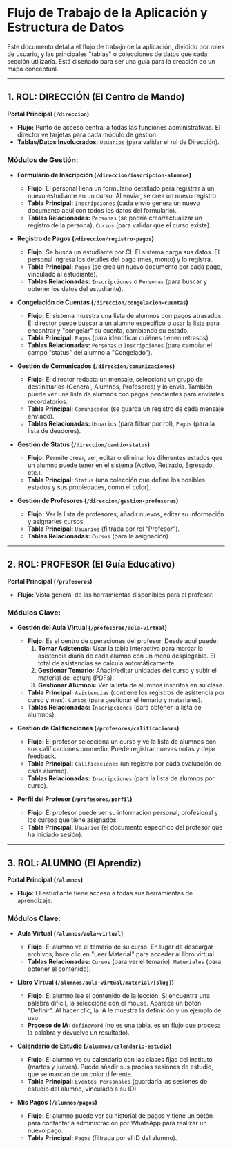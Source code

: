 # Flujo de Trabajo de la Aplicación y Estructura de Datos

Este documento detalla el flujo de trabajo de la aplicación, dividido por roles de usuario, y las principales "tablas" o colecciones de datos que cada sección utilizaría. Está diseñado para ser una guía para la creación de un mapa conceptual.

---

## 1. ROL: DIRECCIÓN (El Centro de Mando)

**Portal Principal (`/direccion`)**
*   **Flujo:** Punto de acceso central a todas las funciones administrativas. El director ve tarjetas para cada módulo de gestión.
*   **Tablas/Datos Involucrados:** `Usuarios` (para validar el rol de Dirección).

### Módulos de Gestión:

*   **Formulario de Inscripción (`/direccion/inscripcion-alumnos`)**
    *   **Flujo:** El personal llena un formulario detallado para registrar a un nuevo estudiante en un curso. Al enviar, se crea un nuevo registro.
    *   **Tabla Principal:** `Inscripciones` (cada envío genera un nuevo documento aquí con todos los datos del formulario).
    *   **Tablas Relacionadas:** `Personas` (se podría crear/actualizar un registro de la persona), `Cursos` (para validar que el curso existe).

*   **Registro de Pagos (`/direccion/registro-pagos`)**
    *   **Flujo:** Se busca un estudiante por CI. El sistema carga sus datos. El personal ingresa los detalles del pago (mes, monto) y lo registra.
    *   **Tabla Principal:** `Pagos` (se crea un nuevo documento por cada pago, vinculado al estudiante).
    *   **Tablas Relacionadas:** `Inscripciones` o `Personas` (para buscar y obtener los datos del estudiante).

*   **Congelación de Cuentas (`/direccion/congelacion-cuentas`)**
    *   **Flujo:** El sistema muestra una lista de alumnos con pagos atrasados. El director puede buscar a un alumno específico o usar la lista para encontrar y "congelar" su cuenta, cambiando su estado.
    *   **Tabla Principal:** `Pagos` (para identificar quiénes tienen retrasos).
    *   **Tablas Relacionadas:** `Personas` o `Inscripciones` (para cambiar el campo "status" del alumno a "Congelado").

*   **Gestión de Comunicados (`/direccion/comunicaciones`)**
    *   **Flujo:** El director redacta un mensaje, selecciona un grupo de destinatarios (General, Alumnos, Profesores) y lo envía. También puede ver una lista de alumnos con pagos pendientes para enviarles recordatorios.
    *   **Tabla Principal:** `Comunicados` (se guarda un registro de cada mensaje enviado).
    *   **Tablas Relacionadas:** `Usuarios` (para filtrar por rol), `Pagos` (para la lista de deudores).

*   **Gestión de Status (`/direccion/cambio-status`)**
    *   **Flujo:** Permite crear, ver, editar o eliminar los diferentes estados que un alumno puede tener en el sistema (Activo, Retirado, Egresado, etc.).
    *   **Tabla Principal:** `Status` (una colección que define los posibles estados y sus propiedades, como el color).

*   **Gestión de Profesores (`/direccion/gestion-profesores`)**
    *   **Flujo:** Ver la lista de profesores, añadir nuevos, editar su información y asignarles cursos.
    *   **Tabla Principal:** `Usuarios` (filtrada por rol "Profesor").
    *   **Tablas Relacionadas:** `Cursos` (para la asignación).

---

## 2. ROL: PROFESOR (El Guía Educativo)

**Portal Principal (`/profesores`)**
*   **Flujo:** Vista general de las herramientas disponibles para el profesor.

### Módulos Clave:

*   **Gestión del Aula Virtual (`/profesores/aula-virtual`)**
    *   **Flujo:** Es el centro de operaciones del profesor. Desde aquí puede:
        1.  **Tomar Asistencia:** Usar la tabla interactiva para marcar la asistencia diaria de cada alumno con un menú desplegable. El total de asistencias se calcula automáticamente.
        2.  **Gestionar Temario:** Añadir/editar unidades del curso y subir el material de lectura (PDFs).
        3.  **Gestionar Alumnos:** Ver la lista de alumnos inscritos en su clase.
    *   **Tabla Principal:** `Asistencias` (contiene los registros de asistencia por curso y mes). `Cursos` (para gestionar el temario y materiales).
    *   **Tablas Relacionadas:** `Inscripciones` (para obtener la lista de alumnos).

*   **Gestión de Calificaciones (`/profesores/calificaciones`)**
    *   **Flujo:** El profesor selecciona un curso y ve la lista de alumnos con sus calificaciones promedio. Puede registrar nuevas notas y dejar feedback.
    *   **Tabla Principal:** `Calificaciones` (un registro por cada evaluación de cada alumno).
    *   **Tablas Relacionadas:** `Inscripciones` (para la lista de alumnos por curso).

*   **Perfil del Profesor (`/profesores/perfil`)**
    *   **Flujo:** El profesor puede ver su información personal, profesional y los cursos que tiene asignados.
    *   **Tabla Principal:** `Usuarios` (el documento específico del profesor que ha iniciado sesión).

---

## 3. ROL: ALUMNO (El Aprendiz)

**Portal Principal (`/alumnos`)**
*   **Flujo:** El estudiante tiene acceso a todas sus herramientas de aprendizaje.

### Módulos Clave:

*   **Aula Virtual (`/alumnos/aula-virtual`)**
    *   **Flujo:** El alumno ve el temario de su curso. En lugar de descargar archivos, hace clic en "Leer Material" para acceder al libro virtual.
    *   **Tablas Relacionadas:** `Cursos` (para ver el temario). `Materiales` (para obtener el contenido).

*   **Libro Virtual (`/alumnos/aula-virtual/material/[slug]`)**
    *   **Flujo:** El alumno lee el contenido de la lección. Si encuentra una palabra difícil, la selecciona con el mouse. Aparece un botón "Definir". Al hacer clic, la IA le muestra la definición y un ejemplo de uso.
    *   **Proceso de IA:** `defineWord` (no es una tabla, es un flujo que procesa la palabra y devuelve un resultado).

*   **Calendario de Estudio (`/alumnos/calendario-estudio`)**
    *   **Flujo:** El alumno ve su calendario con las clases fijas del instituto (martes y jueves). Puede añadir sus propias sesiones de estudio, que se marcan de un color diferente.
    *   **Tabla Principal:** `Eventos_Personales` (guardaría las sesiones de estudio del alumno, vinculado a su ID).

*   **Mis Pagos (`/alumnos/pagos`)**
    *   **Flujo:** El alumno puede ver su historial de pagos y tiene un botón para contactar a administración por WhatsApp para realizar un nuevo pago.
    *   **Tabla Principal:** `Pagos` (filtrada por el ID del alumno).

